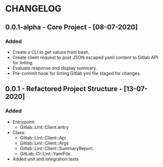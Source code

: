 # CHANGELOG

## 0.0.1-alpha - Core Project - [08-07-2020]

### Added
* Create a CLI to get values from bash.
* Create client request to post JSON escaped yaml content to Gitlab API for linting.
* Evaluate response and display summary.
* Pre-commit hook for linting Gitlab yml file staged for changes.

## 0.0.1 - Refactored Project Structure - [13-07-2020]

### Added
* Entrypoint:
  * Gitlab::Lint::Client.entry
* Class:
  * Gitlab::Lint::Client::Api
  * Gitlab::Lint::Client::Args
  * Gitlab::Lint::Client::SummaryReport.
  * GitLab::CI::Lint::YamlFile.
* Added unit and integration tests
